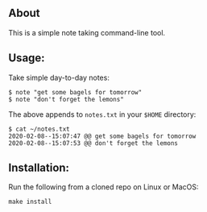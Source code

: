 ## About

This is a simple note taking command-line tool. 

## Usage:

Take simple day-to-day notes:

```
$ note "get some bagels for tomorrow"
$ note "don't forget the lemons"
```

The above appends to `notes.txt` in your `$HOME` directory:

```
$ cat ~/notes.txt
2020-02-08--15:07:47 @@ get some bagels for tomorrow
2020-02-08--15:07:53 @@ don't forget the lemons
```

## Installation:

Run the following from a cloned repo on Linux or MacOS:

```
make install
```
